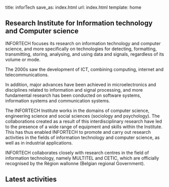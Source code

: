 title: inforTech
save_as: index.html
url: index.html
template: home

## Research Institute for Information technology and Computer science

INFORTECH focuses its research on information technology and computer science, and more specifically on technologies for detecting, formatting, transmitting, storing, analysing, and using data and signals, regardless of its volume or mode.

The 2000s saw the development of ICT, combining computing, internet and telecommunications.

In addition, major advances have been achieved in microelectronics and disciplines related to information and signal processing, and more fundamental research has been conducted on software systems, information systems and communication systems.

The INFORTECH Institute works in the domains of computer science, engineering science and social sciences (sociology and psychology). The collaborations created as a result of this interdisciplinary research have led to the presence of a wide range of equipment and skills within the Institute. This has thus enabled INFORTECH to promote and carry out research activities in the fields of information technology and computer science, as well as in industrial applications.

INFORTECH collaborates closely with research centres in the field of information technology, namely MULTITEL and CETIC, which are officially recognised by the Région wallonne (Belgian regional Government).


## Latest activities